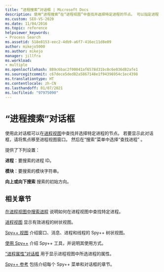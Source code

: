 ```yaml
---
title: “进程搜索”对话框 | Microsoft Docs
description: 使用“进程搜索”在“进程视图”中查找并选择特定进程的节点。 可以指定进程 ID、模块字符串和搜索方向。
ms.custom: SEO-VS-2020
ms.date: 11/04/2016
ms.topic: reference
helpviewer_keywords:
- Process Search
ms.assetid: 518e8153-eec2-4db9-a6f7-416ec11d8e09
author: mikejo5000
ms.author: mikejo
manager: jillfra
ms.workload:
- multiple
ms.openlocfilehash: 889c6bac2f00041af6578d31bc0c6e036d82afe1
ms.sourcegitcommit: c67dece5ded82a5867148e1f94396954c1ec4398
ms.translationtype: HT
ms.contentlocale: zh-CN
ms.lasthandoff: 01/07/2021
ms.locfileid: "97975090"
---
```

# <a name="process-search-dialog-box"></a>“进程搜索”对话框
使用此对话框可以在[进程视图](../debugger/processes-view.md)中查找并选择特定进程的节点。 若要显示此对话框，请将焦点移至进程视图窗口。 然后在“搜索”菜单中选择“查找进程” 。

 提供了下列设置：

 **进程**：要搜索的进程 ID。

 **模块**：要搜索的模块字符串。

 **向上或向下搜索** 搜索的初始方向。

## <a name="related-sections"></a>相关章节
 [在进程视图中搜索进程](../debugger/how-to-search-for-a-process-in-processes-view.md) 说明如何在进程视图中查找特定进程。

 [进程视图](../debugger/processes-view.md) 显示有效进程的树状视图。

 [Spy++ 视图](../debugger/spy-increment-views.md) 介绍窗口、消息、进程和线程的 Spy++ 树状视图。

 [使用 Spy++](../debugger/using-spy-increment.md) 介绍 Spy++ 工具，并说明其使用方式。

 [“进程属性”对话框](../debugger/process-properties-dialog-box.md) 用于显示进程视图中所选进程的属性。

 [Spy++ 参考](../debugger/spy-increment-reference.md) 包括介绍每个 Spy++ 菜单和对话框的章节。